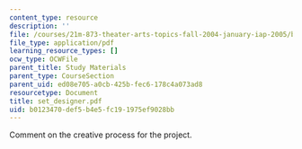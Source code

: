 ```yaml
---
content_type: resource
description: ''
file: /courses/21m-873-theater-arts-topics-fall-2004-january-iap-2005/b0123470def5b4e5fc191975ef9028bb_set_designer.pdf
file_type: application/pdf
learning_resource_types: []
ocw_type: OCWFile
parent_title: Study Materials
parent_type: CourseSection
parent_uid: ed08e705-a0cb-425b-fec6-178c4a073ad8
resourcetype: Document
title: set_designer.pdf
uid: b0123470-def5-b4e5-fc19-1975ef9028bb
---
```

Comment on the creative process for the project.